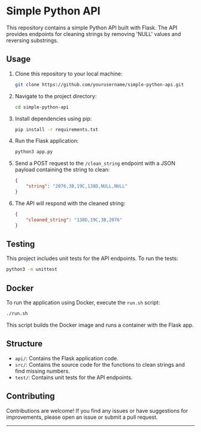 # Simple Python API

This repository contains a simple Python API built with Flask. The API provides endpoints for cleaning strings by removing 'NULL' values and reversing substrings.

## Usage

1. Clone this repository to your local machine:

   ```bash
   git clone https://github.com/yourusername/simple-python-api.git
   ```

2. Navigate to the project directory:

   ```bash
   cd simple-python-api
   ```

3. Install dependencies using pip:

   ```bash
   pip install -r requirements.txt
   ```

4. Run the Flask application:

   ```bash
   python3 app.py
   ```

5. Send a POST request to the `/clean_string` endpoint with a JSON payload containing the string to clean:

   ```json
   {
       "string": "2076,3B,19C,138D,NULL,NULL"
   }
   ```

6. The API will respond with the cleaned string:

   ```json
   {
       "cleaned_string": "138D,19C,3B,2076"
   }
   ```

## Testing

This project includes unit tests for the API endpoints. To run the tests:

```bash
python3 -m unittest
```

## Docker

To run the application using Docker, execute the `run.sh` script:

```bash
./run.sh
```

This script builds the Docker image and runs a container with the Flask app.

## Structure

- `api/`: Contains the Flask application code.
- `src/`: Contains the source code for the functions to clean strings and find missing numbers.
- `test/`: Contains unit tests for the API endpoints.

## Contributing

Contributions are welcome! If you find any issues or have suggestions for improvements, please open an issue or submit a pull request.

---

